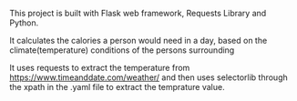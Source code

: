 
This project is built with Flask web framework, Requests Library and Python.

It calculates the calories a person would need in a day, based on the climate(temperature) conditions of the persons surrounding

It uses requests to extract the temperature from https://www.timeanddate.com/weather/ and then uses selectorlib through the xpath in the .yaml file to extract the temprature value.

